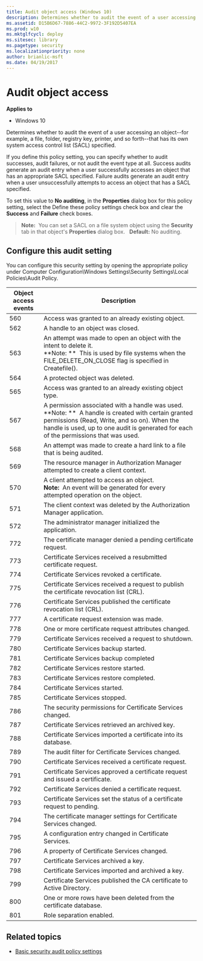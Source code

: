 ```yaml
---
title: Audit object access (Windows 10)
description: Determines whether to audit the event of a user accessing an object--for example, a file, folder, registry key, printer, and so forth--that has its own system access control list (SACL) specified.
ms.assetid: D15B6D67-7886-44C2-9972-3F192D5407EA
ms.prod: w10
ms.mktglfcycl: deploy
ms.sitesec: library
ms.pagetype: security
ms.localizationpriority: none
author: brianlic-msft
ms.date: 04/19/2017
---
```


# Audit object access

**Applies to**
-   Windows 10

Determines whether to audit the event of a user accessing an object--for example, a file, folder, registry key, printer, and so forth--that has its own system access control list (SACL) specified.

If you define this policy setting, you can specify whether to audit successes, audit failures, or not audit the event type at all. Success audits generate an audit entry when a user successfully accesses an object that has an appropriate SACL specified. Failure audits generate an audit entry when a user unsuccessfully attempts to access an object that has a SACL specified.

To set this value to **No auditing**, in the **Properties** dialog box for this policy setting, select the Define these policy settings check box and clear the **Success** and **Failure** check boxes.

> **Note:**  You can set a SACL on a file system object using the **Security** tab in that object's **Properties** dialog box.
 
**Default:** No auditing.

## Configure this audit setting

You can configure this security setting by opening the appropriate policy under Computer Configuration\\Windows Settings\\Security Settings\\Local Policies\\Audit Policy.

| Object access events | Description |
| - | - |
| 560 | Access was granted to an already existing object.| 
| 562 | A handle to an object was closed. |
| 563 | An attempt was made to open an object with the intent to delete it.<br>**Note: **  This is used by file systems when the FILE_DELETE_ON_CLOSE flag is specified in Createfile().||
| 564 | A protected object was deleted. |
| 565 | Access was granted to an already existing object type.| 
| 567 | A permission associated with a handle was used.<br>**Note: **  A handle is created with certain granted permissions (Read, Write, and so on). When the handle is used, up to one audit is generated for each of the permissions that was used.|
| 568 | An attempt was made to create a hard link to a file that is being audited. |
| 569 | The resource manager in Authorization Manager attempted to create a client context.| 
| 570 | A client attempted to access an object.<br>**Note:**  An event will be generated for every attempted operation on the object.|
| 571 | The client context was deleted by the Authorization Manager application. |
| 572 | The administrator manager initialized the application. |
| 772 | The certificate manager denied a pending certificate request.| 
| 773 | Certificate Services received a resubmitted certificate request.| 
| 774 | Certificate Services revoked a certificate.|
| 775 | Certificate Services received a request to publish the certificate revocation list (CRL).| 
| 776 | Certificate Services published the certificate revocation list (CRL). |
| 777 | A certificate request extension was made. |
| 778 | One or more certificate request attributes changed.| 
| 779 | Certificate Services received a request to shutdown.| 
| 780 | Certificate Services backup started. |
| 781 | Certificate Services backup completed |
| 782 | Certificate Services restore started. |
| 783 | Certificate Services restore completed.| 
| 784 | Certificate Services started. |
| 785 | Certificate Services stopped. |
| 786 | The security permissions for Certificate Services changed.| 
| 787 | Certificate Services retrieved an archived key. |
| 788 | Certificate Services imported a certificate into its database.| 
| 789 | The audit filter for Certificate Services changed. |
| 790 | Certificate Services received a certificate request.| 
| 791 | Certificate Services approved a certificate request and issued a certificate.| 
| 792 | Certificate Services denied a certificate request. |
| 793 | Certificate Services set the status of a certificate request to pending.| 
| 794 | The certificate manager settings for Certificate Services changed. |
| 795 | A configuration entry changed in Certificate Services. |
| 796 | A property of Certificate Services changed. |
| 797 | Certificate Services archived a key. |
| 798 | Certificate Services imported and archived a key.| 
| 799 | Certificate Services published the CA certificate to Active Directory.| 
| 800 | One or more rows have been deleted from the certificate database. |
| 801 | Role separation enabled. |

## Related topics

- [Basic security audit policy settings](basic-security-audit-policy-settings.md)
 
 
